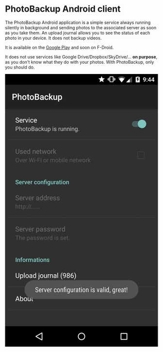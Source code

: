 # PhotoBackup Android client
The PhotoBackup Android application is a simple service always running
silently in background and sending photos to the associated server
as soon as you take them. An upload journal allows you to see the status
of each photo in your device. It does not backup videos.

It is available on the
[Google Play](https://play.google.com/store/apps/details?id=fr.s13d.photobackup)
and soon on F-Droid.

It does not use services like Google Drive/Dropbox/SkyDrive/... **on purpose**,
as you don't know what they do with your photos. With PhotoBackup, only you should do.

<img src="https://github.com/PhotoBackup/PhotoBackup.github.io/blob/master/img/android-screen1.png" alt="Screenshot" width="540px" />
